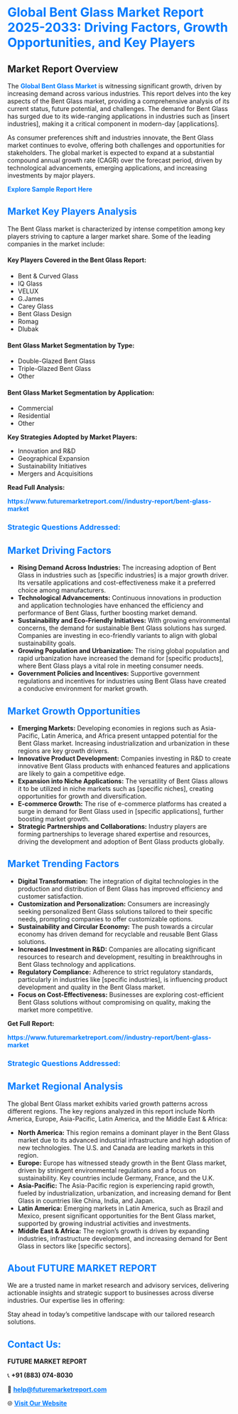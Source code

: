 <h1 style="color: #007BFF;">Global Bent Glass Market Report 2025-2033: Driving Factors, Growth Opportunities, and Key Players</h1>

<section id="overview">
<h2>Market Report Overview</h2>
<p>The <a href="https://www.futuremarketreport.com//industry-report/bent-glass-market" style="color: #007BFF; text-decoration: none;"><strong>Global Bent Glass Market</strong></a> is witnessing significant growth, driven by increasing demand across various industries. This report delves into the key aspects of the Bent Glass market, providing a comprehensive analysis of its current status, future potential, and challenges. The demand for Bent Glass has surged due to its wide-ranging applications in industries such as [insert industries], making it a critical component in modern-day [applications].</p>
<p>As consumer preferences shift and industries innovate, the Bent Glass market continues to evolve, offering both challenges and opportunities for stakeholders. The global market is expected to expand at a substantial compound annual growth rate (CAGR) over the forecast period, driven by technological advancements, emerging applications, and increasing investments by major players.</p>
</section>

<section id="overview">
<p><a href="https://www.futuremarketreport.com//request-sample/reportId=87667" style="color: #007BFF; text-decoration: none;"><strong>Explore Sample Report Here</strong></a></p>
</section>

<section id="key-players">
<h2 style="color: #007BFF;">Market Key Players Analysis</h2>
<p>The Bent Glass market is characterized by intense competition among key players striving to capture a larger market share. Some of the leading companies in the market include:</p>
<h4>Key Players Covered in the Bent Glass Report:</h4>
<ul><li>Bent &amp; Curved Glass</li><li>IQ Glass</li><li>VELUX</li><li>G.James</li><li>Carey Glass</li><li>Bent Glass Design</li><li>Romag</li><li>Dlubak</li></ul>
<h4>Bent Glass Market Segmentation by Type:</h4>
<ul><li>Double-Glazed Bent Glass</li><li>Triple-Glazed Bent Glass</li><li>Other</li></ul>

<h4>Bent Glass Market Segmentation by Application:</h4>
<ul><li>Commercial</li><li>Residential</li><li>Other</li></ul>
<p><strong>Key Strategies Adopted by Market Players:</strong></p>
<ul>
<li>Innovation and R&D</li>
<li>Geographical Expansion</li>
<li>Sustainability Initiatives</li>
<li>Mergers and Acquisitions</li>
</ul>
</section>

<section>
<p><strong>Read Full Analysis: </strong></p><a href="https://www.futuremarketreport.com//industry-report/bent-glass-market" style="color: #007BFF; text-decoration: none;"><strong>https://www.futuremarketreport.com//industry-report/bent-glass-market</strong></a>
<h3 style="color: #007BFF;">Strategic Questions Addressed:</h3>
</section>

<section id="driving-factors">
<h2 style="color: #007BFF;">Market Driving Factors</h2>
<ul>
<li><strong>Rising Demand Across Industries:</strong> The increasing adoption of Bent Glass in industries such as [specific industries] is a major growth driver. Its versatile applications and cost-effectiveness make it a preferred choice among manufacturers.</li>
<li><strong>Technological Advancements:</strong> Continuous innovations in production and application technologies have enhanced the efficiency and performance of Bent Glass, further boosting market demand.</li>
<li><strong>Sustainability and Eco-Friendly Initiatives:</strong> With growing environmental concerns, the demand for sustainable Bent Glass solutions has surged. Companies are investing in eco-friendly variants to align with global sustainability goals.</li>
<li><strong>Growing Population and Urbanization:</strong> The rising global population and rapid urbanization have increased the demand for [specific products], where Bent Glass plays a vital role in meeting consumer needs.</li>
<li><strong>Government Policies and Incentives:</strong> Supportive government regulations and incentives for industries using Bent Glass have created a conducive environment for market growth.</li>
</ul>
</section>

<section id="growth-opportunities">
<h2 style="color: #007BFF;">Market Growth Opportunities</h2>
<ul>
<li><strong>Emerging Markets:</strong> Developing economies in regions such as Asia-Pacific, Latin America, and Africa present untapped potential for the Bent Glass market. Increasing industrialization and urbanization in these regions are key growth drivers.</li>
<li><strong>Innovative Product Development:</strong> Companies investing in R&D to create innovative Bent Glass products with enhanced features and applications are likely to gain a competitive edge.</li>
<li><strong>Expansion into Niche Applications:</strong> The versatility of Bent Glass allows it to be utilized in niche markets such as [specific niches], creating opportunities for growth and diversification.</li>
<li><strong>E-commerce Growth:</strong> The rise of e-commerce platforms has created a surge in demand for Bent Glass used in [specific applications], further boosting market growth.</li>
<li><strong>Strategic Partnerships and Collaborations:</strong> Industry players are forming partnerships to leverage shared expertise and resources, driving the development and adoption of Bent Glass products globally.</li>
</ul>
</section>

<section id="trending-factors">
<h2 style="color: #007BFF;">Market Trending Factors</h2>
<ul>
<li><strong>Digital Transformation:</strong> The integration of digital technologies in the production and distribution of Bent Glass has improved efficiency and customer satisfaction.</li>
<li><strong>Customization and Personalization:</strong> Consumers are increasingly seeking personalized Bent Glass solutions tailored to their specific needs, prompting companies to offer customizable options.</li>
<li><strong>Sustainability and Circular Economy:</strong> The push towards a circular economy has driven demand for recyclable and reusable Bent Glass solutions.</li>
<li><strong>Increased Investment in R&D:</strong> Companies are allocating significant resources to research and development, resulting in breakthroughs in Bent Glass technology and applications.</li>
<li><strong>Regulatory Compliance:</strong> Adherence to strict regulatory standards, particularly in industries like [specific industries], is influencing product development and quality in the Bent Glass market.</li>
<li><strong>Focus on Cost-Effectiveness:</strong> Businesses are exploring cost-efficient Bent Glass solutions without compromising on quality, making the market more competitive.</li>
</ul>
</section>

<section>
<p><strong>Get Full Report: </strong></p><a href="https://www.futuremarketreport.com//industry-report/bent-glass-market" style="color: #007BFF; text-decoration: none;"><strong>https://www.futuremarketreport.com//industry-report/bent-glass-market</strong></a>
<h3 style="color: #007BFF;">Strategic Questions Addressed:</h3>
</section>


<section id="regional-analysis">
<h2 style="color: #007BFF;">Market Regional Analysis</h2>
<p>The global Bent Glass market exhibits varied growth patterns across different regions. The key regions analyzed in this report include North America, Europe, Asia-Pacific, Latin America, and the Middle East & Africa:</p>
<ul>
<li><strong>North America:</strong> This region remains a dominant player in the Bent Glass market due to its advanced industrial infrastructure and high adoption of new technologies. The U.S. and Canada are leading markets in this region.</li>
<li><strong>Europe:</strong> Europe has witnessed steady growth in the Bent Glass market, driven by stringent environmental regulations and a focus on sustainability. Key countries include Germany, France, and the U.K.</li>
<li><strong>Asia-Pacific:</strong> The Asia-Pacific region is experiencing rapid growth, fueled by industrialization, urbanization, and increasing demand for Bent Glass in countries like China, India, and Japan.</li>
<li><strong>Latin America:</strong> Emerging markets in Latin America, such as Brazil and Mexico, present significant opportunities for the Bent Glass market, supported by growing industrial activities and investments.</li>
<li><strong>Middle East & Africa:</strong> The region’s growth is driven by expanding industries, infrastructure development, and increasing demand for Bent Glass in sectors like [specific sectors].</li>
</ul>
</section>

<footer>
<h2 style="color: #007BFF;">About FUTURE MARKET REPORT</h2>
<p>We are a trusted name in market research and advisory services, delivering actionable insights and strategic support to businesses across diverse industries. Our expertise lies in offering:</p>

<p>Stay ahead in today’s competitive landscape with our tailored research solutions.</p>

<h2 style="color: #007BFF;">Contact Us:</h2>
<p><strong>FUTURE MARKET REPORT</strong></p>
<p>📞 <strong>+91 (883) 074-8030</strong></p>
<p>📧 <strong><a href="mailto:help@futuremarketreport.com" style="color: #007BFF;">help@futuremarketreport.com</a></strong></p>
<p>🌐 <strong><a href="https://www.futuremarketreport.com/" style="color: #007BFF;">Visit Our Website</a></strong></p>
</footer>